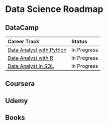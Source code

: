 # Data Science Roadmap

## DataCamp

| Career Track | Status | 
| :---- | :---- | 
| [Data Analyst with Python](https://app.datacamp.com/learn/career-tracks/data-analyst-with-python) | In Progress |
| [Data Analyst with R](https://app.datacamp.com/learn/career-tracks/data-analyst-with-r?version=6) | In Progress |
| [Data Analyst in SQL](https://app.datacamp.com/learn/career-tracks/data-analyst-in-sql?version=2) | In Progress |

## Coursera

## Udemy

## Books
